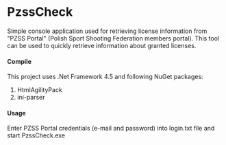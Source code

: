 # PzssCheck
Simple console application used for retrieving license information from "PZSS Portal" (Polish Sport Shooting Federation members portal). This tool can be used to quickly retrieve information about granted licenses.

#### Compile

This project uses .Net Framework 4.5 and following NuGet packages:
1. HtmlAgilityPack
2. ini-parser

#### Usage

Enter PZSS Portal credentials (e-mail and password) into login.txt file and start PzssCheck.exe
